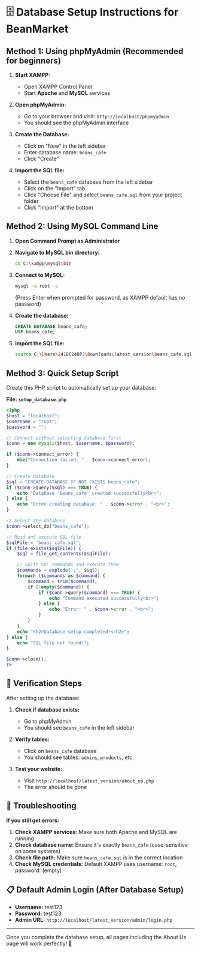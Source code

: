 # 🗄️ Database Setup Instructions for BeanMarket

## Method 1: Using phpMyAdmin (Recommended for beginners)

1. **Start XAMPP:**

   - Open XAMPP Control Panel
   - Start **Apache** and **MySQL** services

2. **Open phpMyAdmin:**

   - Go to your browser and visit: `http://localhost/phpmyadmin`
   - You should see the phpMyAdmin interface

3. **Create the Database:**

   - Click on "New" in the left sidebar
   - Enter database name: `beans_cafe`
   - Click "Create"

4. **Import the SQL file:**
   - Select the `beans_cafe` database from the left sidebar
   - Click on the "Import" tab
   - Click "Choose File" and select `beans_cafe.sql` from your project folder
   - Click "Import" at the bottom

## Method 2: Using MySQL Command Line

1. **Open Command Prompt as Administrator**

2. **Navigate to MySQL bin directory:**

   ```bash
   cd C:\xampp\mysql\bin
   ```

3. **Connect to MySQL:**

   ```bash
   mysql -u root -p
   ```

   (Press Enter when prompted for password, as XAMPP default has no password)

4. **Create the database:**

   ```sql
   CREATE DATABASE beans_cafe;
   USE beans_cafe;
   ```

5. **Import the SQL file:**
   ```bash
   source C:\Users\241DC240PJ\Downloads\latest_version\beans_cafe.sql
   ```

## Method 3: Quick Setup Script

Create this PHP script to automatically set up your database:

**File: `setup_database.php`**

```php
<?php
$host = "localhost";
$username = "root";
$password = "";

// Connect without selecting database first
$conn = new mysqli($host, $username, $password);

if ($conn->connect_error) {
    die("Connection failed: " . $conn->connect_error);
}

// Create database
$sql = "CREATE DATABASE IF NOT EXISTS beans_cafe";
if ($conn->query($sql) === TRUE) {
    echo "Database 'beans_cafe' created successfully<br>";
} else {
    echo "Error creating database: " . $conn->error . "<br>";
}

// Select the database
$conn->select_db("beans_cafe");

// Read and execute SQL file
$sqlFile = 'beans_cafe.sql';
if (file_exists($sqlFile)) {
    $sql = file_get_contents($sqlFile);

    // Split SQL commands and execute them
    $commands = explode(';', $sql);
    foreach ($commands as $command) {
        $command = trim($command);
        if (!empty($command)) {
            if ($conn->query($command) === TRUE) {
                echo "Command executed successfully<br>";
            } else {
                echo "Error: " . $conn->error . "<br>";
            }
        }
    }
    echo "<h2>Database setup completed!</h2>";
} else {
    echo "SQL file not found!";
}

$conn->close();
?>
```

## 🚀 Verification Steps

After setting up the database:

1. **Check if database exists:**

   - Go to phpMyAdmin
   - You should see `beans_cafe` in the left sidebar

2. **Verify tables:**

   - Click on `beans_cafe` database
   - You should see tables: `admins`, `products`, etc.

3. **Test your website:**
   - Visit `http://localhost/latest_version/about_us.php`
   - The error should be gone

## 🔧 Troubleshooting

**If you still get errors:**

1. **Check XAMPP services:** Make sure both Apache and MySQL are running
2. **Check database name:** Ensure it's exactly `beans_cafe` (case-sensitive on some systems)
3. **Check file path:** Make sure `beans_cafe.sql` is in the correct location
4. **Check MySQL credentials:** Default XAMPP uses username: `root`, password: (empty)

## 📋 Default Admin Login (After Database Setup)

- **Username:** test123
- **Password:** test123
- **Admin URL:** `http://localhost/latest_version/admin/login.php`

---

Once you complete the database setup, all pages including the About Us page will work perfectly! 🎉
